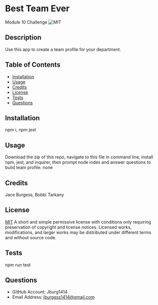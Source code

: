 # Best Team Ever
Module 10 Challenge
![MIT](https://img.shields.io/badge/license-MIT-brightgreen)

## Description
Use this app to create a team profile for your department.

## Table of Contents

- [Installation](#installation)
- [Usage](#usage)
- [Credits](#credits)
- [License](#license)
- [Tests](#tests)
- [Questions](#questions)

## Installation
npm i, npm jest

## Usage
Download the zip of this repo, navigate to this file in command line, install npm, jest, and inquirer, then prompt node index and answer questions to build team profile.
none

## Credits
Jace Burgess, Bobbi Tarkany

## License
[MIT](https://opensource.org/licenses/MIT)
A short and simple permissive license with conditions only requiring preservation of copyright and license notices. Licensed works, modifications, and larger works may be distributed under different terms and without source code.


## Tests
npm run test

## Questions
- GitHub Account: Jburg1414
- Email Address: jburgess1414@gmail.com